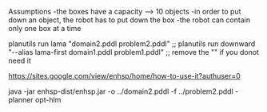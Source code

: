 Assumptions
    -the boxes have a capacity --> 10 objects
    -in order to put down an object, the robot has to put down the box
    -the robot can contain only one box at a time


planutils run lama "domain2.pddl problem2.pddl"
;; planutils run downward "--alias lama-first domain1.pddl problem1.pddl"
;; remove the "" if you donot need it 




https://sites.google.com/view/enhsp/home/how-to-use-it?authuser=0

java -jar enhsp-dist/enhsp.jar -o ../domain2.pddl -f ../problem2.pddl -planner opt-hlm
